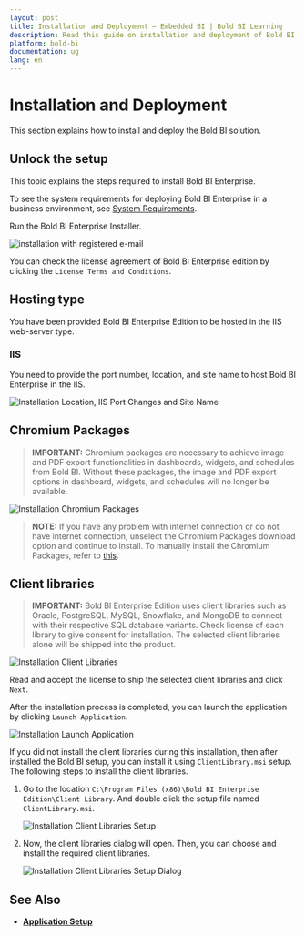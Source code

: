 ```yaml
---
layout: post
title: Installation and Deployment – Embedded BI | Bold BI Learning
description: Read this guide on installation and deployment of Bold BI Embedded in your own servers or private cloud. 
platform: bold-bi
documentation: ug
lang: en
---
```


# Installation and Deployment 

This section explains how to install and deploy the Bold BI solution. 

## Unlock the setup

This topic explains the steps required to install Bold BI Enterprise.

To see the system requirements for deploying Bold BI Enterprise in a business environment, see [System Requirements](/deploying-bold-bi/overview/#prerequisites).

Run the Bold BI Enterprise Installer.

![installation with registered e-mail](/static/assets/installation-and-deployment/images/installation-step-1.png)

You can check the license agreement of Bold BI Enterprise edition by clicking the `License Terms and Conditions`.

## Hosting type

You have been provided Bold BI Enterprise Edition to be hosted in the IIS web-server type.

### IIS

You need to provide the port number, location, and site name to host Bold BI Enterprise in the IIS.

![Installation Location, IIS Port Changes and Site Name](/static/assets/installation-and-deployment/images/installation-IIS.png)

## Chromium Packages

> **IMPORTANT:** Chromium packages are necessary to achieve image and PDF export functionalities in dashboards, widgets, and schedules from Bold BI. Without these packages, the image and PDF export options in dashboard, widgets, and schedules will no longer be available.


![Installation Chromium Packages](/static/assets/installation-and-deployment/images/installation-chromium-packages.png)  

> **NOTE:** If you have any problem with internet connection or do not have internet connection, unselect the Chromium Packages download option and continue to install. To manually install the Chromium Packages, refer to [this](/faq/how-to-install-chromium-packages-manually/).

## Client libraries

> **IMPORTANT:** Bold BI Enterprise Edition uses client libraries such as Oracle, PostgreSQL, MySQL, Snowflake, and MongoDB to connect with their respective SQL database variants. Check license of each library to give consent for installation. The selected client libraries alone will be shipped into the product.

![Installation Client Libraries](/static/assets/installation-and-deployment/images/installation-clientlibraries.png)

Read and accept the license to ship the selected client libraries and click `Next`.

After the installation process is completed, you can launch the application by clicking `Launch Application`.

![Installation Launch Application](/static/assets/installation-and-deployment/images/installation-launchapplication.png)

If you did not install the client libraries during this installation, then after installed the Bold BI setup, you can install it using `ClientLibrary.msi` setup.  The following steps to install the client libraries.
1.	Go to the location `C:\Program Files (x86)\Bold BI Enterprise Edition\Client Library`. And double click the setup file named `ClientLibrary.msi`.

    ![Installation Client Libraries Setup](/static/assets/installation-and-deployment/images/installation-clientlibraries_setup.png)

2.	Now, the client libraries dialog will open. Then, you can choose and install the required client libraries.

    ![Installation Client Libraries Setup Dialog](/static/assets/installation-and-deployment/images/installation-clientlibraries_setup_dialog.png)

## See Also

* [**Application Setup**](/application-startup/)